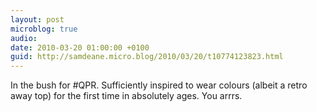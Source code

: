 ```yaml
---
layout: post
microblog: true
audio: 
date: 2010-03-20 01:00:00 +0100
guid: http://samdeane.micro.blog/2010/03/20/t10774123823.html
---
```

In the bush for #QPR. Sufficiently inspired to wear colours (albeit a retro away top) for the first time in absolutely ages. You arrrs.
